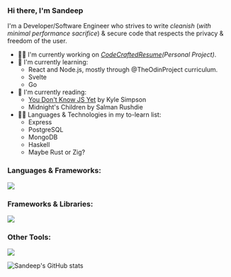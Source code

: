 ### Hi there, I'm Sandeep

I'm a Developer/Software Engineer who strives to write *cleanish* (*with minimal performance sacrifice*) & secure code that respects the privacy & freedom of the user.

- :man_mechanic: I'm currently working on *[CodeCraftedResume](https://github.com/sandeepdotcode/code-crafted-resume)(Personal Project)*.
- 🌱 I'm currently learning:
  - React and Node.js, mostly through @TheOdinProject curriculum.
  - Svelte
  - Go
- 📖 I'm currently reading:
  - [You Don't Know JS Yet](https://github.com/getify/You-Dont-Know-JS) by Kyle Simpson
  - Midnight's Children by Salman Rushdie
- :man_technologist: Languages & Technologies in my to-learn list:
  - Express
  - PostgreSQL
  - MongoDB
  - Haskell
  - Maybe Rust or Zig?

### Languages & Frameworks:
<!--
![JavaScript](https://img.shields.io/badge/javascript-%23323330.svg?style=for-the-badge&logo=javascript&logoColor=%23F7DF1E)
![TypeScript](https://img.shields.io/badge/typescript-%23007ACC.svg?style=for-the-badge&logo=typescript&logoColor=white)
![HTML5](https://img.shields.io/badge/html5-%23E34F26.svg?style=for-the-badge&logo=html5&logoColor=white)
![CSS3](https://img.shields.io/badge/css3-%231572B6.svg?style=for-the-badge&logo=css3&logoColor=white)
![C++](https://img.shields.io/badge/c++-%2300599C.svg?style=for-the-badge&logo=c%2B%2B&logoColor=white)
-->
<p align="left">
  <img src="https://skillicons.dev/icons?i=js,ts,html,css,c,cpp,go" />
</p>

### Frameworks & Libraries:

<p align="left">
  <img src="https://skillicons.dev/icons?i=react,svelte,tailwind,jest" />
</p>

### Other Tools:
<!--
![Git](https://img.shields.io/badge/git-%23F05033.svg?style=for-the-badge&logo=git&logoColor=white)
![Webpack](https://img.shields.io/badge/webpack-%238DD6F9.svg?style=for-the-badge&logo=webpack&logoColor=black)
![NPM](https://img.shields.io/badge/NPM-%23CB3837.svg?style=for-the-badge&logo=npm&logoColor=white)
![Visual Studio Code](https://img.shields.io/badge/Visual%20Studio%20Code-0078d7.svg?style=for-the-badge&logo=visual-studio-code&logoColor=white)
![Figma](https://img.shields.io/badge/figma-%23F24E1E.svg?style=for-the-badge&logo=figma&logoColor=white)
![Vim](https://img.shields.io/badge/VIM-%2311AB00.svg?style=for-the-badge&logo=vim&logoColor=white)
-->
<p align="left">
  <img src="https://skillicons.dev/icons?i=git,nodejs,vite,webpack,figma,vim,vscode" />
</p>

[//]: <> (github stats.)
![Sandeep's GitHub stats](https://github-readme-stats-sandeepdotcode.vercel.app/api?username=sandeepdotcode&count_private=true&show_icons=true&include_all_commits=true&theme=dracula)
